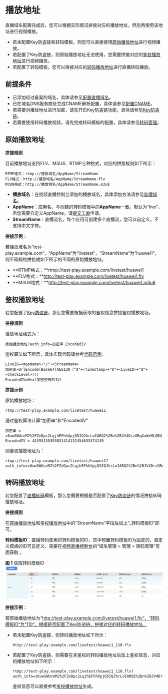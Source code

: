 # 播放地址<a name="ZH-CN_TOPIC_0129029657"></a>

直播域名配置完成后，您可以根据实际情况拼接对应的播放地址，然后再使用该地址进行视频播放。

-   若未配置Key防盗链和转码模板，则您可以直接使用[原始播放地址](#section1161893192813)进行视频播放。
-   若配置了Key防盗链，则原始播放地址无法使用，您需要拼接对应的[鉴权播放地址](#section1724192417267)进行视频播放。
-   若配置了转码模板，您可以拼接对应的[转码播放地址](#section392313195)进行直播转码播放。

## 前提条件<a name="section17678941576"></a>

-   已添加经过备案的域名，具体请参见[配置直播域名](配置直播域名.md)。
-   已在域名DNS服务商处完成CNAME解析配置，具体请参见[配置CNAME](配置CNAME.md)。
-   若需要对播放地址进行加密，请先开启Key防盗链功能，具体请参见[Key防盗链](Key防盗链.md)。
-   若需要使用转码播放视频，请先完成转码模板的配置，具体请参见[转码管理](转码管理.md)。

## 原始播放地址<a name="section1161893192813"></a>

**拼接规则**

目前播放地址支持FLV、M3U8、RTMP三种格式，对应的拼接规则如下所示：

```
RTMP格式：rtmp://播放域名/AppName/StreamName
FLV格式：http://播放域名/AppName/StreamName.flv
M3U8格式：http://播放域名/AppName/StreamName.m3u8
```

-   **播放域名**：在视频直播控制台添加的播放域名，具体添加方法请参见[新增域名](配置直播域名.md#section1326884516114)。
-   **AppName**：应用名，与创建的转码模板中的**AppName**一致，默认为“live”，若您需要自定义AppName，请[提交工单](https://console.huaweicloud.com/ticket)申请。
-   **StreamName**：直播流名，每个应用可创建多个直播流，您可以自定义，不支持中文字符。

**拼接示例**：

若播放域名为“test-play.example.com“，“AppName“为“livetest“，“StreamName“为“huawei1“，则不同规格拼接成如下所示的不同的原始播放地址。

-   **RTMP格式：**rtmp://test-play.example.com/livetest/huawei1
-   **FLV格式：**http://test-play.example.com/livetest/huawei1.flv
-   **M3U8格式：**http://test-play.example.com/livetest/huawei1.m3u8

## 鉴权播放地址<a name="section1724192417267"></a>

若您配置了[Key防盗链](Key防盗链.md)，那么您需要根据获取的鉴权信息拼接鉴权播放地址。

**拼接规则**

播放地址格式为：

```
原始播放地址?auth_info=加密串.EncodedIV
```

鉴权算法如下所示，具体实现代码请参考[代码示例](Key防盗链.md#section632515010576)。

```
LiveID=<AppName>+"/"+<StreamName>
加密串=UrlEncode(Base64(AES128（"$"+<Timestamp>+"$"+<LiveID>+"$"+<CheckLevel>)))
EncodedIV=Hex(加密使用的IV)
```

**拼接示例**

原始播放地址：

```
rtmp://test-play.example.com/livetest/huawei1
```

通过鉴权算法计算“加密串“和“EncodedIV“

```
加密串 = z6uwSWUceM2%2FZeDpc2LqjhEFhhXpjQ5IQJhrLoIARQ2%2Bn%2BJV4DrzGRqXxWxMLQBU
EncodedIV = 44393135353831414132454633374139
```

则鉴权播放地址为：

```
rtmp://test-play.example.com/livetest/huawei1?auth_info=z6uwSWUceM2%2FZeDpc2LqjhEFhhXpjQ5IQJhrLoIARQ2%2Bn%2BJV4DrzGRqXxWxMLQBU.44393135353831414132454633374139
```

## 转码播放地址<a name="section392313195"></a>

若您配置了[直播转码](转码管理.md)模板，那么您需要根据是否配置了[Key防盗链](Key防盗链.md)的情况拼接转码播放地址。

**拼接规则**

在[原始播放地址](#section1161893192813)和[鉴权播放地址](#section1724192417267)中的“StreamName“字段后加上“\_转码模板ID“即可。

**转码模板ID**：直播转码使用的转码模板的ID，其中预置转码模板ID为固定的，自定义模板的ID可自定义，需要在[视频直播控制台](https://console.huaweicloud.com/live)的“域名管理 \> 管理 \> 转码管理“页面获取 。

**图 1**  获取转码模板ID<a name="fig67931329105318"></a>  
![](figures/获取转码模板ID.png "获取转码模板ID")

**拼接示例**：

若原始播放地址为“http://test-play.example.com/livetest/huawei1.flv“，“转码模板ID“为“110“。根据是否配置了Key防盗链，拼接对应的转码播放地址。

-   若未配置Key防盗链，则转码播放地址如下所示：

    ```
    http://test-play.example.com/livetest/huawei1_110.flv
    ```

-   若配置了Key防盗链，则需要在未鉴权的转码播放地址后加上鉴权信息，对应的播放地址如下所示：

    ```
    rtmp://test-play.example.com/livetest/huawei1_110.flv?auth_info=z6uwSWUceM2%2FZeDpc2LqjhEFhhXpjQ5IQJhrLoIARQ2%2Bn%2BJV4DrzGRqXxWxMLQBU.44393135353831414132454633374139
    ```

    鉴权信息可以直接参考[鉴权播放地址](#section1724192417267)生成。



